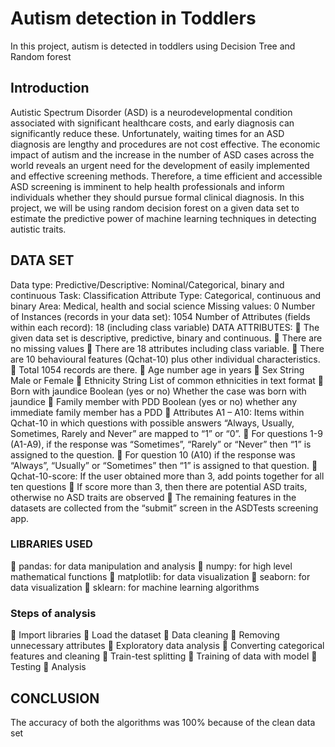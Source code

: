 # Autism detection in Toddlers

In this project, autism is detected in toddlers using Decision Tree and Random forest

## Introduction

Autistic Spectrum Disorder (ASD) is a neurodevelopmental condition associated with significant healthcare costs, and early diagnosis can significantly reduce these. Unfortunately, waiting times for an ASD diagnosis are lengthy and procedures are not cost effective. The economic impact of autism and the increase in the number of ASD cases across the world reveals an urgent need for the development of easily implemented and effective screening methods. Therefore, a time efficient and accessible ASD screening is imminent to help
health professionals and inform individuals whether they should pursue formal clinical diagnosis. In this project, we will be using random decision forest on a given data set to estimate the predictive power of machine learning techniques in detecting autistic traits.

## DATA SET
Data type: Predictive/Descriptive: Nominal/Categorical, binary
and continuous
Task: Classification
Attribute Type: Categorical, continuous and binary
Area: Medical, health and social science
Missing values: 0
Number of Instances (records in your data set): 1054
Number of Attributes (fields within each record): 18
(including class variable)
DATA ATTRIBUTES:
 The given data set is descriptive, predictive, binary and continuous.
 There are no missing values
 There are 18 attributes including class variable.
 There are 10 behavioural features (Qchat-10) plus other individual characteristics.
 Total 1054 records are there.
 Age number age in years
 Sex String Male or Female
 Ethnicity String List of common ethnicities in text format
 Born with jaundice Boolean (yes or no) Whether the case was born with jaundice
 Family member with PDD Boolean (yes or no) whether any immediate family member has a PDD
 Attributes A1 – A10: Items within Qchat-10 in which questions with possible answers “Always, Usually, Sometimes, Rarely and Never” are mapped to “1” or “0”.
 For questions 1-9 (A1-A9), if the response was “Sometimes”, “Rarely” or “Never” then “1” is assigned to the question.
 For question 10 (A10) if the response was “Always”, “Usually” or “Sometimes” then “1” is assigned to that question.
 Qchat-10-score: If the user obtained more than 3, add points together for all ten questions
 If score more than 3, then there are potential ASD traits, otherwise no ASD traits are observed
 The remaining features in the datasets are collected from the “submit” screen in the ASDTests screening app.

### LIBRARIES USED
 pandas: for data manipulation and analysis
 numpy: for high level mathematical functions
 matplotlib: for data visualization
 seaborn: for data visualization
 sklearn: for machine learning algorithms

### Steps of analysis
 Import libraries
 Load the dataset
 Data cleaning
 Removing unnecessary attributes
 Exploratory data analysis
 Converting categorical features and cleaning
 Train-test splitting
 Training of data with model
 Testing
 Analysis

## CONCLUSION
The accuracy of both the algorithms was 100% because of the clean data set

